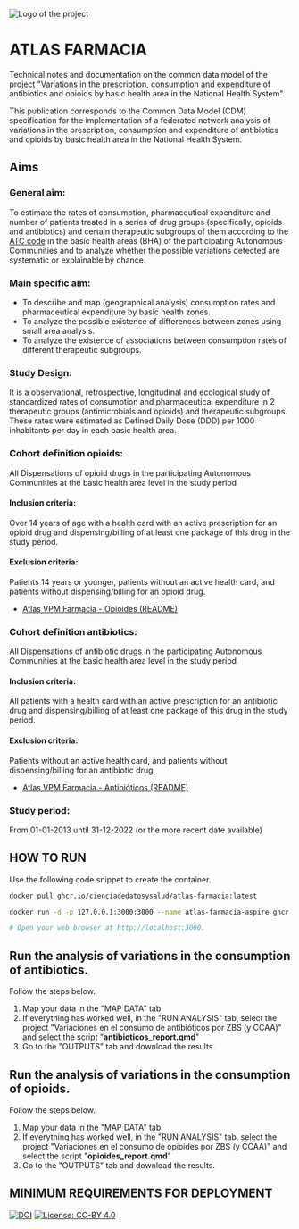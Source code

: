 ![Logo of the project](https://cienciadedatosysalud.org/wp-content/uploads/logo-Data-Science-VPM.png)

# ATLAS FARMACIA
Technical notes and documentation on the common data model of the project "Variations in the prescription, consumption and expenditure of antibiotics and opioids by basic health area in the National Health System".

This publication corresponds to the Common Data Model (CDM) specification for the implementation of a federated network analysis of variations in the prescription, consumption and expenditure of antibiotics and opioids by basic health area in the National Health System.

## Aims
### General aim: 
To estimate the rates of consumption, pharmaceutical expenditure and number of patients treated in a series of drug groups (specifically, opioids and antibiotics) and certain therapeutic subgroups of them according to the [ATC code](https://www.whocc.no/atc_ddd_index/) in the basic health areas (BHA) of the participating Autonomous Communities and to analyze whether the possible variations detected are systematic or explainable by chance.

### Main specific aim:
- To describe and map (geographical analysis) consumption rates and pharmaceutical expenditure by basic health zones.
- To analyze the possible existence of differences between zones using small area analysis.
- To analyze the existence of associations between consumption rates of different therapeutic subgroups.

### Study Design: 
It is a observational, retrospective, longitudinal and ecological study of standardized rates of consumption and pharmaceutical expenditure in 2 therapeutic groups (antimicrobials and opioids) and therapeutic subgroups. These rates were estimated as Defined Daily Dose (DDD) per 1000 inhabitants per day in each basic health area.

### Cohort definition opioids: 
All Dispensations of opioid drugs in the participating Autonomous Communities at the basic health area level in the study period
#### Inclusion criteria: 
Over 14 years of age with a health card with an active prescription for an opioid drug and dispensing/billing of at least one package of this drug in the study period.
#### Exclusion criteria: 
Patients 14 years or younger, patients without an active health card, and patients without dispensing/billing for an opioid drug.

- [Atlas VPM Farmacia - Opioides (README)](atlas_opioides/README.md)


### Cohort definition antibiotics: 
All Dispensations of antibiotic drugs in the participating Autonomous Communities at the basic health area level in the study period
#### Inclusion criteria: 
All patients with a health card with an active prescription for an antibiotic drug and dispensing/billing of at least one package of this drug in the study period.
#### Exclusion criteria: 
Patients without an active health card, and patients without dispensing/billing for an antibiotic drug.

- [Atlas VPM Farmacia - Antibióticos (README)](atlas_antibioticos/README.md)

### Study period: 
From 01-01-2013 until 31-12-2022 (or the more recent date available)

## HOW TO RUN
Use the following code snippet to create the container.
```bash
docker pull ghcr.io/cienciadedatosysalud/atlas-farmacia:latest

docker run -d -p 127.0.0.1:3000:3000 --name atlas-farmacia-aspire ghcr.io/cienciadedatosysalud/atlas-farmacia:latest

# Open your web browser at http://localhost:3000.
```

## Run the analysis of variations in the consumption of antibiotics.
Follow the steps below.
  1. Map your data in the "MAP DATA" tab.
  2. If everything has worked well, in the "RUN ANALYSIS" tab, select the project "Variaciones en el consumo de antibióticos por ZBS (y CCAA)" and select the script "**antibioticos_report.qmd**"
  3. Go to the "OUTPUTS" tab and download the results.

## Run the analysis of variations in the consumption of opioids.
Follow the steps below.
  1. Map your data in the "MAP DATA" tab.
  2. If everything has worked well, in the "RUN ANALYSIS" tab, select the project "Variaciones en el consumo de opioides por ZBS (y CCAA)" and select the script "**opioides_report.qmd**"
  3. Go to the "OUTPUTS" tab and download the results.

## MINIMUM REQUIREMENTS FOR DEPLOYMENT


[![DOI](https://zenodo.org/badge/671438742.svg)](https://zenodo.org/badge/latestdoi/671438742)
<a href="https://creativecommons.org/licenses/by/4.0/" target="_blank" ><img src="https://img.shields.io/badge/license-CC--BY%204.0-lightgrey" alt="License: CC-BY 4.0"></a>
